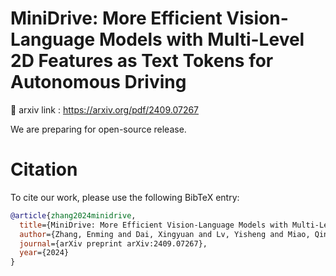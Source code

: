 # MiniDrive: More Efficient Vision-Language Models with Multi-Level 2D Features as Text Tokens for Autonomous Driving

📑 arxiv link : https://arxiv.org/pdf/2409.07267

We are preparing for open-source release.

# Citation

To cite our work, please use the following BibTeX entry:

```bibtex
@article{zhang2024minidrive,
  title={MiniDrive: More Efficient Vision-Language Models with Multi-Level 2D Features as Text Tokens for Autonomous Driving},
  author={Zhang, Enming and Dai, Xingyuan and Lv, Yisheng and Miao, Qinghai},
  journal={arXiv preprint arXiv:2409.07267},
  year={2024}
}
```
